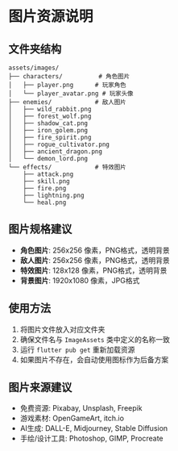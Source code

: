# 图片资源说明

## 文件夹结构
```
assets/images/
├── characters/          # 角色图片
│   ├── player.png      # 玩家角色
│   └── player_avatar.png # 玩家头像
├── enemies/            # 敌人图片
│   ├── wild_rabbit.png
│   ├── forest_wolf.png
│   ├── shadow_cat.png
│   ├── iron_golem.png
│   ├── fire_spirit.png
│   ├── rogue_cultivator.png
│   ├── ancient_dragon.png
│   └── demon_lord.png
└── effects/            # 特效图片
    ├── attack.png
    ├── skill.png
    ├── fire.png
    ├── lightning.png
    └── heal.png
```

## 图片规格建议
- **角色图片**: 256x256 像素，PNG格式，透明背景
- **敌人图片**: 256x256 像素，PNG格式，透明背景
- **特效图片**: 128x128 像素，PNG格式，透明背景
- **背景图片**: 1920x1080 像素，JPG格式

## 使用方法
1. 将图片文件放入对应文件夹
2. 确保文件名与 `ImageAssets` 类中定义的名称一致
3. 运行 `flutter pub get` 重新加载资源
4. 如果图片不存在，会自动使用图标作为后备方案

## 图片来源建议
- 免费资源: Pixabay, Unsplash, Freepik
- 游戏素材: OpenGameArt, itch.io
- AI生成: DALL-E, Midjourney, Stable Diffusion
- 手绘/设计工具: Photoshop, GIMP, Procreate

